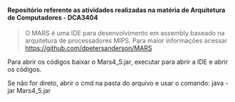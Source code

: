 #### Repositório referente as atividades realizadas na matéria de Arquitetura de Computadores - DCA3404

> O MARS é uma IDE para desenvolvimento em assembly baseado na arquitetura de processadores MIPS. Para maior informações acessar https://github.com/dpetersanderson/MARS

Para abrir os códigos baixar o Mars4_5.jar, executar para abrir a IDE e abrir os códigos.

Se não for direto, abrir o cmd na pasta do arquivo e usar o comando: java -jar Mars4_5.jar
